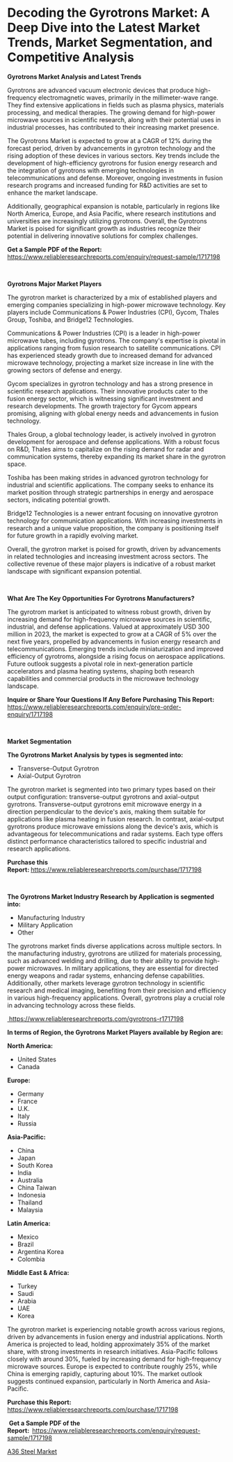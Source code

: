 <p><h1>Decoding the Gyrotrons Market: A Deep Dive into the Latest Market Trends, Market Segmentation, and Competitive Analysis</h1></p><p><strong>Gyrotrons Market Analysis and Latest Trends</strong></p>
<p><p>Gyrotrons are advanced vacuum electronic devices that produce high-frequency electromagnetic waves, primarily in the millimeter-wave range. They find extensive applications in fields such as plasma physics, materials processing, and medical therapies. The growing demand for high-power microwave sources in scientific research, along with their potential uses in industrial processes, has contributed to their increasing market presence.</p><p>The Gyrotrons Market is expected to grow at a CAGR of 12% during the forecast period, driven by advancements in gyrotron technology and the rising adoption of these devices in various sectors. Key trends include the development of high-efficiency gyrotrons for fusion energy research and the integration of gyrotrons with emerging technologies in telecommunications and defense. Moreover, ongoing investments in fusion research programs and increased funding for R&D activities are set to enhance the market landscape.</p><p>Additionally, geographical expansion is notable, particularly in regions like North America, Europe, and Asia Pacific, where research institutions and universities are increasingly utilizing gyrotrons. Overall, the Gyrotrons Market is poised for significant growth as industries recognize their potential in delivering innovative solutions for complex challenges.</p></p>
<p><strong>Get a Sample PDF of the Report:&nbsp;</strong> <a href="https://www.reliableresearchreports.com/enquiry/request-sample/1717198?utm_campaign=2960&utm_medium=2&utm_source=Github&utm_content=ia&utm_term=25032025&utm_id=gyrotrons">https://www.reliableresearchreports.com/enquiry/request-sample/1717198</a></p>
<p>&nbsp;</p>
<p><strong>Gyrotrons Major Market Players</strong></p>
<p><p>The gyrotron market is characterized by a mix of established players and emerging companies specializing in high-power microwave technology. Key players include Communications & Power Industries (CPI), Gycom, Thales Group, Toshiba, and Bridge12 Technologies.</p><p>Communications & Power Industries (CPI) is a leader in high-power microwave tubes, including gyrotrons. The company's expertise is pivotal in applications ranging from fusion research to satellite communications. CPI has experienced steady growth due to increased demand for advanced microwave technology, projecting a market size increase in line with the growing sectors of defense and energy.</p><p>Gycom specializes in gyrotron technology and has a strong presence in scientific research applications. Their innovative products cater to the fusion energy sector, which is witnessing significant investment and research developments. The growth trajectory for Gycom appears promising, aligning with global energy needs and advancements in fusion technology.</p><p>Thales Group, a global technology leader, is actively involved in gyrotron development for aerospace and defense applications. With a robust focus on R&D, Thales aims to capitalize on the rising demand for radar and communication systems, thereby expanding its market share in the gyrotron space.</p><p>Toshiba has been making strides in advanced gyrotron technology for industrial and scientific applications. The company seeks to enhance its market position through strategic partnerships in energy and aerospace sectors, indicating potential growth.</p><p>Bridge12 Technologies is a newer entrant focusing on innovative gyrotron technology for communication applications. With increasing investments in research and a unique value proposition, the company is positioning itself for future growth in a rapidly evolving market.</p><p>Overall, the gyrotron market is poised for growth, driven by advancements in related technologies and increasing investment across sectors. The collective revenue of these major players is indicative of a robust market landscape with significant expansion potential.</p></p>
<p>&nbsp;</p>
<p><strong>What Are The Key Opportunities For Gyrotrons Manufacturers?</strong></p>
<p><p>The gyrotrom market is anticipated to witness robust growth, driven by increasing demand for high-frequency microwave sources in scientific, industrial, and defense applications. Valued at approximately USD 300 million in 2023, the market is expected to grow at a CAGR of 5% over the next five years, propelled by advancements in fusion energy research and telecommunications. Emerging trends include miniaturization and improved efficiency of gyrotroms, alongside a rising focus on aerospace applications. Future outlook suggests a pivotal role in next-generation particle accelerators and plasma heating systems, shaping both research capabilities and commercial products in the microwave technology landscape.</p></p>
<p><strong>Inquire or Share Your Questions If Any Before Purchasing This Report:</strong> <a href="https://www.reliableresearchreports.com/enquiry/pre-order-enquiry/1717198?utm_campaign=2960&utm_medium=2&utm_source=Github&utm_content=ia&utm_term=25032025&utm_id=gyrotrons">https://www.reliableresearchreports.com/enquiry/pre-order-enquiry/1717198</a></p>
<p>&nbsp;</p>
<p><strong>Market Segmentation</strong></p>
<p><strong>The Gyrotrons Market Analysis by types is segmented into:</strong></p>
<p><ul><li>Transverse-Output Gyrotron</li><li>Axial-Output Gyrotron</li></ul></p>
<p><p>The gyrotron market is segmented into two primary types based on their output configuration: transverse-output gyrotrons and axial-output gyrotrons. Transverse-output gyrotrons emit microwave energy in a direction perpendicular to the device's axis, making them suitable for applications like plasma heating in fusion research. In contrast, axial-output gyrotrons produce microwave emissions along the device's axis, which is advantageous for telecommunications and radar systems. Each type offers distinct performance characteristics tailored to specific industrial and research applications.</p></p>
<p><strong>Purchase this Report:&nbsp;</strong><a href="https://www.reliableresearchreports.com/purchase/1717198?utm_campaign=2960&utm_medium=2&utm_source=Github&utm_content=ia&utm_term=25032025&utm_id=gyrotrons">https://www.reliableresearchreports.com/purchase/1717198</a></p>
<p>&nbsp;</p>
<p><strong>The Gyrotrons Market Industry Research by Application is segmented into:</strong></p>
<p><ul><li>Manufacturing Industry</li><li>Military Application</li><li>Other</li></ul></p>
<p><p>The gyrotrons market finds diverse applications across multiple sectors. In the manufacturing industry, gyrotrons are utilized for materials processing, such as advanced welding and drilling, due to their ability to provide high-power microwaves. In military applications, they are essential for directed energy weapons and radar systems, enhancing defense capabilities. Additionally, other markets leverage gyrotron technology in scientific research and medical imaging, benefiting from their precision and efficiency in various high-frequency applications. Overall, gyrotrons play a crucial role in advancing technology across these fields.</p></p>
<p><a href="https://www.reliableresearchreports.com/gyrotrons-r1717198?utm_campaign=2960&utm_medium=2&utm_source=Github&utm_content=ia&utm_term=25032025&utm_id=gyrotrons">&nbsp;https://www.reliableresearchreports.com/gyrotrons-r1717198</a></p>
<p><strong>In terms of Region, the Gyrotrons Market Players available by Region are:</strong></p>
<p>
    <p> <strong> North America: </strong>
        <ul>
            <li>United States</li>
            <li>Canada</li>
        </ul>
        </p> 
    <p> <strong> Europe: </strong>
        <ul>
            <li>Germany</li>
            <li>France</li>
            <li>U.K.</li>
            <li>Italy</li>
            <li>Russia</li>
        </ul>
        </p> 
    <p> <strong> Asia-Pacific: </strong>
        <ul>
            <li>China</li>
            <li>Japan</li>
            <li>South Korea</li>
            <li>India</li>
            <li>Australia</li>
            <li>China Taiwan</li>
            <li>Indonesia</li>
            <li>Thailand</li>
            <li>Malaysia</li>
        </ul>
        </p> 
    <p> <strong> Latin America: </strong>
        <ul>
            <li>Mexico</li>
            <li>Brazil</li>
            <li>Argentina Korea</li>
            <li>Colombia</li>
        </ul>
        </p> 
    <p> <strong> Middle East & Africa: </strong>
        <ul>
            <li>Turkey</li>
            <li>Saudi</li>
            <li>Arabia</li>
            <li>UAE</li>
            <li>Korea</li>
        </ul>
    </p>
    </p>
<p><p>The gyrotron market is experiencing notable growth across various regions, driven by advancements in fusion energy and industrial applications. North America is projected to lead, holding approximately 35% of the market share, with strong investments in research initiatives. Asia-Pacific follows closely with around 30%, fueled by increasing demand for high-frequency microwave sources. Europe is expected to contribute roughly 25%, while China is emerging rapidly, capturing about 10%. The market outlook suggests continued expansion, particularly in North America and Asia-Pacific.</p></p>
<p><strong>Purchase this Report: </strong><a href="https://www.reliableresearchreports.com/purchase/1717198?utm_campaign=2960&utm_medium=2&utm_source=Github&utm_content=ia&utm_term=25032025&utm_id=gyrotrons">https://www.reliableresearchreports.com/purchase/1717198</a></p>
<p>&nbsp;<strong>Get a Sample PDF of the Report:&nbsp;&nbsp;</strong><a href="https://www.reliableresearchreports.com/enquiry/request-sample/1717198?utm_campaign=2960&utm_medium=2&utm_source=Github&utm_content=ia&utm_term=25032025&utm_id=gyrotrons">https://www.reliableresearchreports.com/enquiry/request-sample/1717198</a></p>
<p><strong></strong></p>
<p><p><a href="https://github.com/mriwacraane/Market-Research-Report-List-1/blob/main/a36-steel-market.md?utm_campaign=2960&utm_medium=2&utm_source=Github&utm_content=ia&utm_term=25032025&utm_id=gyrotrons">A36 Steel Market</a></p></p>